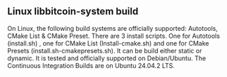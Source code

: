 ## Linux libbitcoin-system build

On Linux, the following build systems are officially supported: Autotools, CMake List & CMake Preset.
There are 3 install scripts. One for Autotools (install.sh) , one for CMake List (Install-cmake.sh) and one for CMake Presets (install.sh-cmakepresets.sh).
It can be build either static or dynamic.
It is tested and officially supported on Debian/Ubuntu.
The Continuous Integration Builds are on Ubuntu 24.04.2 LTS.